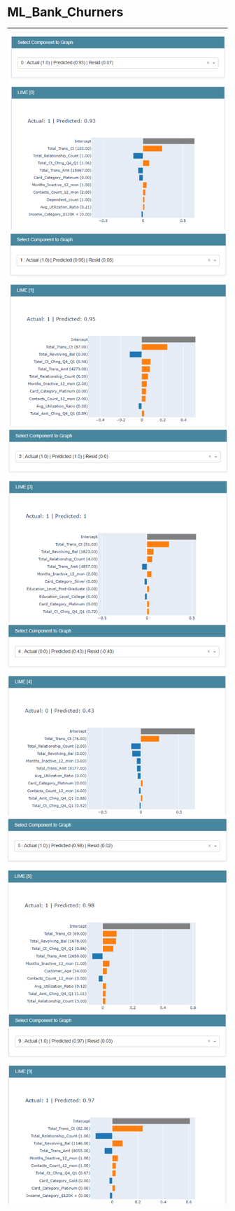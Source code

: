 # ML_Bank_Churners
- - - -

<p align="center">
  <img src="https://github.com/gil612/ML_Bank_Churners/blob/main/Images/Screenshot%202023-10-25%20140949.png" width="600"/>
    <img src="https://github.com/gil612/ML_Bank_Churners/blob/main/Images/Screenshot%202023-10-25%20141008.png" width="600"/>
    <img src="https://github.com/gil612/ML_Bank_Churners/blob/main/Images/Screenshot%202023-10-25%20141109.png" width="600"/>
     <img src="https://github.com/gil612/ML_Bank_Churners/blob/main/Images/Screenshot%202023-10-25%20141124.png" width="600"/>
     <img src="https://github.com/gil612/ML_Bank_Churners/blob/main/Images/Screenshot%202023-10-25%20141146.png" width="600"/>
     <img src="https://github.com/gil612/ML_Bank_Churners/blob/main/Images/Screenshot%202023-10-25%20141205.png" width="600"/>
  
</p>
